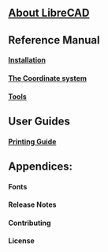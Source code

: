 ## [About LibreCAD](./About.md) ##

## Reference Manual ##

#### [Installation](./reference/Install.md) ####

#### [The Coordinate system](./reference/Coordinates.md) ####

#### [Tools](./RefTools.md) ####

## User Guides ##

#### [Printing Guide](./howto/PrintingGuide.md) ####

## Appendices: ##

#### Fonts ####
#### Release Notes ####
#### Contributing #### 
#### License ####
